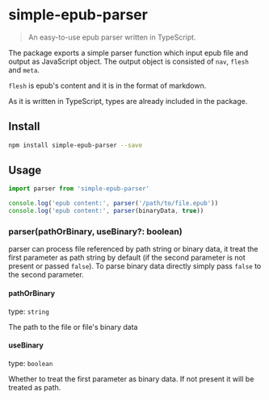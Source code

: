# simple-epub-parser

> An easy-to-use epub parser written in TypeScript. 

The package exports a simple parser function which input epub file and output as JavaScript object. The output object is consisted of `nav`, `flesh` and `meta`.

`flesh` is epub's content and it is in the format of markdown.

As it is written in TypeScript, types are already included in the package.

## Install

``` bash
npm install simple-epub-parser --save
```

## Usage

```js
import parser from 'simple-epub-parser'

console.log('epub content:', parser('/path/to/file.epub'))
console.log('epub content:', parser(binaryData, true))
```

### parser(pathOrBinary, useBinary?: boolean)

parser can process file referenced by path string or binary data, it treat the first parameter as path string by default (if the second parameter is not present or passed `false`). To parse binary data directly simply pass `false` to the second parameter. 

#### pathOrBinary

type: `string`

The path to the file or file's binary data

#### useBinary

type: `boolean`

Whether to treat the first parameter as binary data. If not present it will be treated as path.
